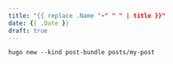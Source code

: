 ```yaml
---
title: "{{ replace .Name "-" " " | title }}"
date: {{ .Date }}
draft: true
---
```


```hugo new --kind post-bundle posts/my-post```

